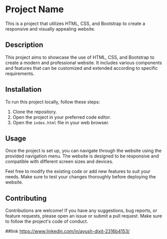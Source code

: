 # Project Name

This is a project that utilizes HTML, CSS, and Bootstrap to create a responsive and visually appealing website.


## Description

This project aims to showcase the use of HTML, CSS, and Bootstrap to create a modern and professional website. It includes various components and features that can be customized and extended according to specific requirements.

## Installation

To run this project locally, follow these steps:

1. Clone the repository.
2. Open the project in your preferred code editor.
3. Open the `index.html` file in your web browser.

## Usage

Once the project is set up, you can navigate through the website using the provided navigation menu. The website is designed to be responsive and compatible with different screen sizes and devices.

Feel free to modify the existing code or add new features to suit your needs. Make sure to test your changes thoroughly before deploying the website.

## Contributing

Contributions are welcome! If you have any suggestions, bug reports, or feature requests, please open an issue or submit a pull request. Make sure to follow the project's code of conduct.

##link
https://www.linkedin.com/in/ayush-dixit-2316b4153/

